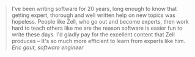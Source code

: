 <blockquote>
I've been writing software for 20 years, long enough to know that getting expert, thorough and well written help on new topics was hopeless. People like Zell, who go out and become experts, then work hard to teach others like me are the reason software is easier fun to write these days. I'd gladly pay for the excellent content that Zell produces – It's so much more efficient to learn from experts like him.
<cite>Eric gaut, software engineer</cite>
</blockquote>

